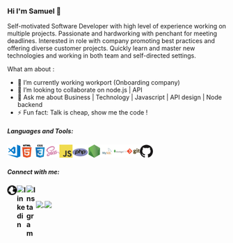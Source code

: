 ### Hi I'm Samuel 👋
Self-motivated Software Developer with high level of experience working on multiple projects.
Passionate and hardworking with penchant for meeting deadlines. 
Interested in role with company promoting best practices and offering diverse customer projects. 
Quickly learn and master new technologies and working in both team and self-directed settings.


What am about :

- 🔭 I’m currently working workport (Onboarding company) 
- 👯 I’m looking to collaborate on node.js | API
- 💬 Ask me about Business | Technology | Javascript | API design | Node backend 
- ⚡ Fun fact: Talk is cheap, show me the code !


##### Languages and Tools:

<img align="left" alt="Visual Studio Code" width="30px" src="https://raw.githubusercontent.com/github/explore/80688e429a7d4ef2fca1e82350fe8e3517d3494d/topics/visual-studio-code/visual-studio-code.png" />

<img align="left" alt="HTML5" width="30px" src="https://raw.githubusercontent.com/github/explore/80688e429a7d4ef2fca1e82350fe8e3517d3494d/topics/html/html.png" />

<img align="left" alt="CSS3" width="30px" src="https://raw.githubusercontent.com/github/explore/80688e429a7d4ef2fca1e82350fe8e3517d3494d/topics/css/css.png" />

<img align="left" alt="Sass" width="30px" src="https://raw.githubusercontent.com/github/explore/80688e429a7d4ef2fca1e82350fe8e3517d3494d/topics/sass/sass.png" />


<img align="left" alt="JavaScript" width="30px" src="https://raw.githubusercontent.com/github/explore/80688e429a7d4ef2fca1e82350fe8e3517d3494d/topics/javascript/javascript.png" />

<img align="left" alt="PHP" width="35px" src="https://raw.githubusercontent.com/github/explore/80688e429a7d4ef2fca1e82350fe8e3517d3494d/topics/php/php.png" />

<img align="left" alt="Node.js" width="30px" src="https://raw.githubusercontent.com/github/explore/80688e429a7d4ef2fca1e82350fe8e3517d3494d/topics/nodejs/nodejs.png" />


<img align="left" alt="MySQL" width="30px" src="https://raw.githubusercontent.com/github/explore/80688e429a7d4ef2fca1e82350fe8e3517d3494d/topics/mysql/mysql.png" />

<img align="left" alt="MongoDB" width="30px" src="https://raw.githubusercontent.com/github/explore/80688e429a7d4ef2fca1e82350fe8e3517d3494d/topics/mongodb/mongodb.png" />

<img align="left" alt="Git" width="30px" src="https://raw.githubusercontent.com/github/explore/80688e429a7d4ef2fca1e82350fe8e3517d3494d/topics/git/git.png" />

<img align="left" alt="GitHub" width="30px" src="https://raw.githubusercontent.com/github/explore/78df643247d429f6cc873026c0622819ad797942/topics/github/github.png" />

<br />
<br />

##### Connect with me:

### [<img align="left" alt="acquah samuel profile" width="22px" src="https://raw.githubusercontent.com/iconic/open-iconic/master/svg/globe.svg" />][website]
### [<img align="left" alt="linkedin" width="22px" src="https://cdn.jsdelivr.net/npm/simple-icons@v3/icons/linkedin.svg" />][linkedin]
### [<img align="left" alt=" Instagram" width="22px" src="https://cdn.jsdelivr.net/npm/simple-icons@v3/icons/instagram.svg" />][instagram]

<br />
<br />



<a href="https://github.com/acquahsamuel">
 <img align="center" src="https://github-readme-stats.vercel.app/api?username=acquahsamuel&show_icons=true&count_private=true&hide=contribs&line_height=40" />
</a>

<a href="https://github.com/acquahsamuel">
  <img align="center" src="https://github-readme-stats.vercel.app/api/top-langs/?username=acquahsamuel" />
</a>


[website]: https://acquahsamuel.github.io/profile/
[instagram]: https://www.instagram.com/acquah.samuel.io/
[linkedin]: https://www.linkedin.com/in/acquahsamuel

[twitter]:  url-Here
[youtube]: url-Here
